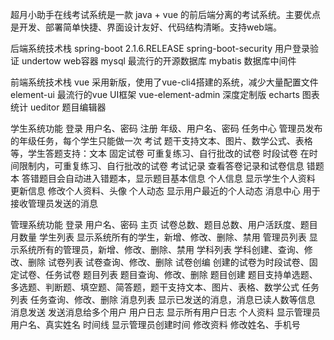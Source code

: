 超月小助手在线考试系统是一款 java + vue 的前后端分离的考试系统。主要优点是开发、部署简单快捷、界面设计友好、代码结构清晰。支持web端。 

后端系统技术栈
spring-boot 2.1.6.RELEASE
spring-boot-security 用户登录验证
undertow web容器
mysql 最流行的开源数据库
mybatis 数据库中间件

前端系统技术栈
vue 采用新版，使用了vue-cli4搭建的系统，减少大量配置文件
element-ui 最流行的vue UI框架
vue-element-admin 深度定制版
echarts 图表统计
ueditor 题目编辑器

学生系统功能
登录	用户名、密码
注册	年级、用户名、密码
任务中心	管理员发布的年级任务，每个学生只能做一次
考试	题干支持文本、图片、数学公式、表格等，学生答题支持：文本
固定试卷	可重复练习、自行批改的试卷
时段试卷	在时间限制内，可重复练习、自行批改的试卷
考试记录	查看答卷记录和试卷信息
错题本	答错题目会自动进入错题本，显示题目基本信息
个人信息	显示学生个人资料
更新信息	修改个人资料、头像
个人动态	显示用户最近的个人动态
消息中心	用于接收管理员发送的消息

管理系统功能
登录	用户名、密码
主页	试卷总数、题目总数、用户活跃度、题目月数量
学生列表	显示系统所有的学生，新增、修改、删除、禁用
管理员列表	显示系统所有的管理员，新增、修改、删除、禁用
学科列表	学科创建、查询、修改、删除
试卷列表	试卷查询、修改、删除
试卷创编	创建的试卷为时段试卷、固定试卷、任务试卷
题目列表	题目查询、修改、删除
题目创建	题目支持单选题、多选题、判断题、填空题、简答题，题干支持文本、图片、表格、数学公式
任务列表	任务查询、修改、删除
消息列表	显示已发送的消息，消息已读人数等信息
消息发送	发送消息给多个用户
用户日志	显示所有用户日志
个人资料	显示管理员用户名、真实姓名
时间线	显示管理员创建时间
修改资料	修改姓名、手机号
